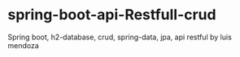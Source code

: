 # spring-boot-api-Restfull-crud

Spring boot, h2-database, crud, spring-data, jpa, api restful by luis mendoza
